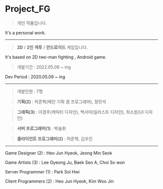 # Project_FG

> 개인 작품입니다.

It's a personal work.


---


> **2D** / **2인 격투** / **안드로이드** 게임입니다.

It's based on 2D two-man fighting , Android game. 


> 개발기간 : 2022.05.09 ~ ing

Dev Period : 2020.05.09 ~ ing


---


> 개발인원 : 7명

> **기획(2)** : 허준혁(메인 기획 겸 프로그래머), 정민석

> **그래픽(3)** : 이경주(캐릭터 디자인), 백서아(일러스트 디자인), 최소원(UI 디자인)

> **서버 프로그래머(1)** : 박솔휘

> **클라이언트 프로그래머(2)** : 허준혁, 김우진

---


Game Designer (2) : Heo Jun Hyeok, Jeong Min Seok

Game Artists (3) : Lee Gyeong Ju, Baek Seo A, Choi So won

Server Programmer (1) : Park Sol Hwi

Client Programmers (2) : Heo Jun Hyeok, Kim Woo Jin
